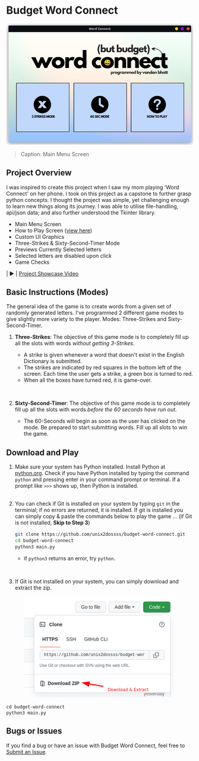 # Budget Word Connect

<p align="center">
  <img src="readme-images/word-connect.png" alt="Main Menu" width="608">
</p>

>Caption: Main Menu Screen
## Project Overview

I was inspired to create this project when I saw my mom playing 'Word Connect' on her phone. I took on this project as a capstone to further grasp python concepts. I thought the project was simple, yet challenging enough to learn new things along its journey. I was able to utilise file-handling, api/json data; and also further understood the Tkinter library.

* Main Menu Screen
* How to Play Screen ([view here](https://i.imgur.com/5quu9PG.png))
* Custom UI Graphics
* Three-Strikes & Sixty-Second-Timer Mode
* Previews Currently Selected letters
* Selected letters are disabled upon click
* Game Checks

| ▶️ | [Project Showcase Video](https://github.com/unix2dossss/budget-word-connect/issues/new)

## Basic Instructions (Modes)

The general idea of the game is to create words from a given set of randomly generated letters. I've programmed 2 different game modes to give slightly more variety to the player. Modes: Three-Strikes and Sixty-Second-Timer. 

1. **Three-Strikes**: The objective of this game mode is to completely fill up all the slots with words _without getting 3-Strikes_.

    * A strike is given whenever a word that doesn't exist in the English Dictionary is submitted.
    * The strikes are indicated by red squares in the bottom left of the screen. Each time the user gets a strike, a green box is turned to red.
    * When all the boxes have turned red, it is game-over.
<br>

2. **Sixty-Second-Timer**: The objective of this game mode is to completely fill up all the slots with words _before the 60 seconds have run out_.

    * The 60-Seconds will begin as soon as the user has clicked on the mode. Be prepared to start submitting words. Fill up all slots to win the game.

## Download and Play

1. Make sure your system has Python installed. Install Python at [python.org](https://www.python.org/downloads/). Check if you have Python installed by typing the command ```python``` and pressing enter in your command prompt or terminal. If a prompt like ```>>>``` shows up, then Python is installed.
<br></br>

2. You can check if Git is installed on your system by typing ``git`` in the terminial; if no errors are returned, it is installed. If git is installed you can simply copy & paste the commands below to play the game ... (if Git is not installed, **Skip to Step 3**)

    ```bash
    git clone https://github.com/unix2dossss/budget-word-connect.git
    cd budget-word-connect
    python3 main.py 
    ```
    - if ``python3`` returns an error, try ``python``.
<br>

3. If Git is not installed on your system, you can simply download and extract the zip.

<p align="center">
  <img src="readme-images/download-zip.png" alt="Main Menu" width="408">
</p> 

    cd budget-word-connect
    python3 main.py

## Bugs or Issues

If you find a bug or have an issue with Budget Word Connect, feel free to [Submit an Issue](https://github.com/unix2dossss/budget-word-connect/issues/new).